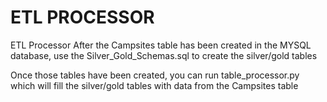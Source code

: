 # ETL PROCESSOR
ETL Processor
After the Campsites table has been created in the MYSQL database, use the Silver_Gold_Schemas.sql to create the silver/gold tables

Once those tables have been created, you can run table_processor.py which will fill the silver/gold tables with data from the Campsites table
